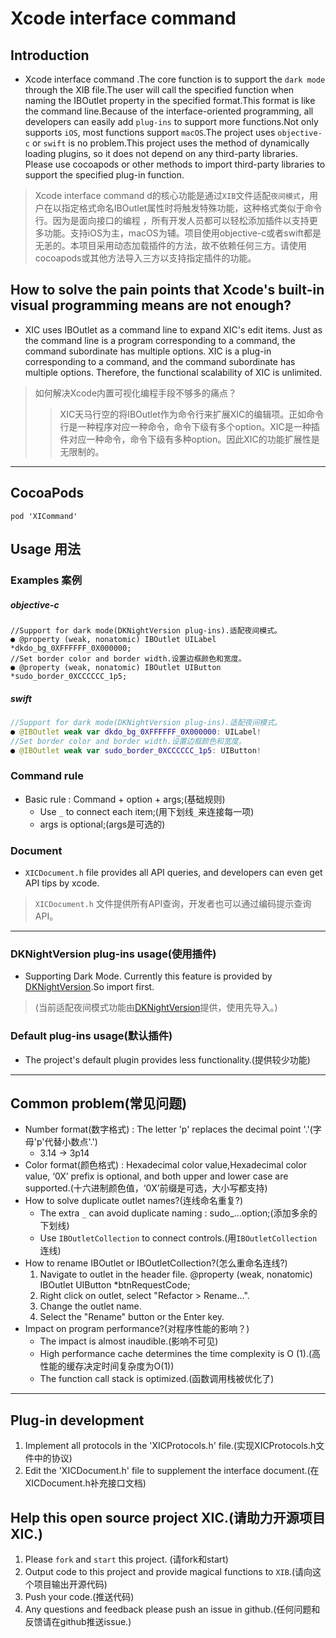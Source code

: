 # Xcode interface command
## Introduction
- Xcode interface command .The core function is to support the `dark mode` through the XIB file.The user will call the specified function when naming the IBOutlet property in the specified format.This format is like the command line.Because of the interface-oriented programming, all developers can easily add `plug-ins` to support more functions.Not only supports `iOS`, most functions support `macOS`.The project uses `objective-c` or `swift` is no problem.This project uses the method of dynamically loading plugins, so it does not depend on any third-party libraries. Please use cocoapods or other methods to import third-party libraries to support the specified plug-in function.

> Xcode interface command d的核心功能是通过`XIB`文件适配`夜间模式`，用户在以指定格式命名IBOutlet属性时将触发特殊功能，这种格式类似于命令行。因为是面向接口的编程 ，所有开发人员都可以轻松添加插件以支持更多功能。支持iOS为主，macOS为辅。项目使用objective-c或者swift都是无恙的。本项目采用动态加载插件的方法，故不依赖任何三方。请使用cocoapods或其他方法导入三方以支持指定插件的功能。

## How to solve the pain points that Xcode's built-in visual programming means are not enough?
- XIC uses IBOutlet as a command line to expand XIC's edit items. Just as the command line is a program corresponding to a command, the command subordinate has multiple options. XIC is a plug-in corresponding to a command, and the command subordinate has multiple options. Therefore, the functional scalability of XIC is unlimited.

> 如何解决Xcode内置可视化编程手段不够多的痛点？
>> XIC天马行空的将IBOutlet作为命令行来扩展XIC的编辑项。正如命令行是一种程序对应一种命令，命令下级有多个option。XIC是一种插件对应一种命令，命令下级有多种option。因此XIC的功能扩展性是无限制的。

---
## CocoaPods
```
pod 'XICommand'
```

## Usage 用法
### Examples 案例
##### objective-c
```objc
//Support for dark mode(DKNightVersion plug-ins).适配夜间模式。
● @property (weak, nonatomic) IBOutlet UILabel  *dkdo_bg_0XFFFFFF_0X000000;
//Set border color and border width.设置边框颜色和宽度。
● @property (weak, nonatomic) IBOutlet UIButton *sudo_border_0XCCCCCC_1p5;
```
##### swift
```swift
//Support for dark mode(DKNightVersion plug-ins).适配夜间模式。
● @IBOutlet weak var dkdo_bg_0XFFFFFF_0X000000: UILabel!
//Set border color and border width.设置边框颜色和宽度。
● @IBOutlet weak var sudo_border_0XCCCCCC_1p5: UIButton!
```

### Command rule
- Basic rule : Command + option + args;(基础规则)
   - Use `_` to connect each item;(用下划线`_`来连接每一项)
   - args is optional;(args是可选的)
   
### Document
- `XICDocument.h` file provides all API queries, and developers can even get API tips by xcode.
> `XICDocument.h` 文件提供所有API查询，开发者也可以通过编码提示查询API。 
   
---

### DKNightVersion plug-ins usage(使用插件)
- Supporting Dark Mode. Currently this feature is provided by [DKNightVersion](https://github.com/draveness/DKNightVersion).So import first.
> (当前适配夜间模式功能由[DKNightVersion](https://github.com/draveness/DKNightVersion)提供，使用先导入。)

### Default plug-ins usage(默认插件)
- The project's default plugin provides less functionality.(提供较少功能)
---
## Common problem(常见问题)
- Number format(数字格式) : The letter 'p' replaces the decimal point '.'(字母'p'代替小数点'.')
   - 3.14 -> 3p14 
- Color format(颜色格式) : Hexadecimal color value,Hexadecimal color value, ‘0X’ prefix is optional, and both upper and lower case are supported.(十六进制颜色值，‘0X’前缀是可选，大小写都支持)
- How to solve duplicate outlet names?(连线命名重复?)
   - The extra `_` can avoid duplicate naming : sudo_...option;(添加多余的下划线)
   - Use `IBOutletCollection` to connect controls.(用`IBOutletCollection`连线)
- How to rename IBOutlet or IBOutletCollection?(怎么重命名连线?)
   1. Navigate to outlet in the header file. @property (weak, nonatomic) IBOutlet UIButton *btnRequestCode;
   2. Right click on outlet, select "Refactor > Rename...".
   3. Change the outlet name.
   4. Select the "Rename" button or the Enter key.
- Impact on program performance?(对程序性能的影响？)
   - The impact is almost inaudible.(影响不可见)
   - High performance cache determines the time complexity is O (1).(高性能的缓存决定时间复杂度为O(1))
   - The function call stack is optimized.(函数调用栈被优化了)
---
## Plug-in development
1. Implement all protocols in the 'XICProtocols.h' file.(实现XICProtocols.h文件中的协议)
2. Edit the 'XICDocument.h' file to supplement the interface document.(在XICDocument.h补充接口文档)

## Help this open source project XIC.(请助力开源项目XIC.)
1.   Please `fork` and `start` this project. (请fork和start)
2.   Output code to this project and provide magical functions to `XIB`.(请向这个项目输出开源代码) 
3.   Push your code.(推送代码)
4.   Any questions and feedback please push an issue in github.(任何问题和反馈请在github推送issue.)
